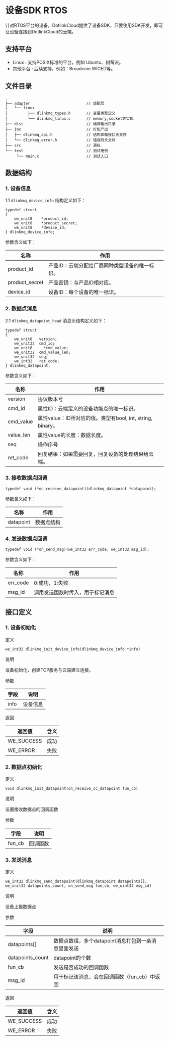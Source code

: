 # 设备SDK RTOS

针对RTOS平台的设备，DotlinkCloud提供了设备SDK，只要使用SDK开发，即可让设备连接到DotlinkCloud的云端。

## 支持平台
* Linux : 支持POSIX标准的平台，例如 Ubuntu、树莓派。
* 其他平台 : 后续支持，例如：Broadcom WICED等。

## 文件目录

```
.
├── adapter							// 适配层
│   └── linux   	
│   	  ├── dlinkmq_types.h    	// 变量类型定义
│   	  └── dlinkmq_linux.c    	// memory,socket等实现  
├── dist                  			// 编译输出目录
├── inc                   			// 打包产出
│   ├── dlinkmq_api.h     			// 结构体和接口头文件
│   └── dlinkmq_error.h   			// 错误码头文件
├── src                       		// 源码
└── test                      		// 测试用例
	 └── main.c                		// 测试入口
```


## 数据结构 

### 1. 设备信息

1.1 `dlinkmq_device_info` 结构定义如下：

```
typedef struct 
{
    we_unit8	*product_id; 		
    we_unit8	*product_secret; 
    we_unit8	*device_id; 
} dlinkmq_device_info; 

```
参数含义如下：

名称|作用
---|---
product_id | 产品ID：云端分配给厂商同种类型设备的唯一标识。
product_secret | 产品密钥：与产品ID相对应。
device_id | 设备ID：每个设备的唯一标识。

### 2. 数据点消息

2.1 `dlinkmq_datapoint_head` 消息头结构定义如下：

```
typedef struct
{
    we_unit8   version;
    we_unit32  cmd_id;          	
    we_unit8	 *cmd_value;         
    we_unit32  cmd_value_len;      
    we_unit32  seq;                  
    we_int32   ret_code;     	     
} dlinkmq_datapoint; 

```
参数含义如下：

名称|作用
---|---
version | 协议版本号
cmd_id | 属性ID：云端定义的设备功能点的唯一标识。
cmd_value | 属性value：ID所对应的值。类型有bool, int, string, binary。
value_len | 属性value的长度：数据长度。
seq | 操作序号
ret_code | 回复结果：如果需要回复，回复设备的处理结果给云端。

### 3. 接收数据点回调
`typedef void (*on_receive_datapoint)(dlinkmq_datapoint *datapoint);`

参数含义如下：

名称|作用
---|---
datapoint | 数据点结构

### 4. 发送数据点回调

`typedef void (*on_send_msg)(we_int32 err_code, we_int32 msg_id);`

参数含义如下：

名称|作用
---|---
err_code | 0:成功，1:失败
msg_id | 调用发送函数时传入，用于标记消息

## 接口定义
### 1. 设备初始化
定义

```
we_int32 dlinkmq_init_device_info(dlinkmq_device_info *info)
```
说明
 
 设备初始化，创建TCP服务与云端建立连接。

参数

字段|说明
---|---
info | 设备信息

返回

返回值|含义
---|---
WE_SUCCESS | 成功
WE_ERROR | 失败

### 2. 数据点初始化

定义

```
void dlinkmq_init_datapoint(on_receive_cc_datapoint fun_cb)
```
说明
 
 设置接收数据点的回调函数

参数

字段|说明
---|---
fun_cb | 回调函数


### 3. 发送消息

定义

```
we_int32 dlinkmq_send_datapoint(dlinkmq_datapoint datapoints[], we_unit32 datapoints_count, on_send_msg fun_cb, we_uint32 msg_id)
```
说明
 
 设备上报数据点

参数

字段|说明
---|---
datapoints[] | 数据点数组，多个datapoint消息打包到一条消息里面发送
datapoints_count | datapoint的个数
fun_cb | 发送是否成功的回调函数
msg_id | 用于标记该消息，会在回调函数（fun_cb）中返回

返回

返回值|含义
---|---
WE_SUCCESS | 成功
WE_ERROR | 失败

